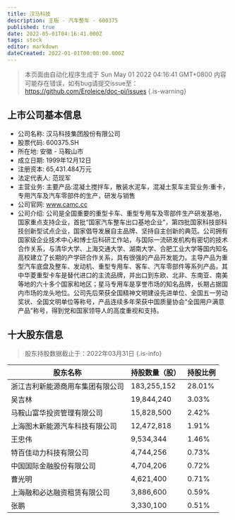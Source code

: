 ```yaml
---
title: 汉马科技
description: 主板 - 汽车整车 - 600375
published: true
date: 2022-05-01T04:16:41.000Z
tags: stock
editor: markdown
dateCreated: 2022-01-01T00:00:00.000Z
---
```


> 本页面由自动化程序生成于 Sun May 01 2022 04:16:41 GMT+0800
> 内容可能存在错误，如有bug请提交issue至：https://github.com/Eroleice/doc-pi/issues
{.is-warning}

## 上市公司基本信息
- 公司名称: 汉马科技集团股份有限公司
- 股票代码: 600375.SH
- 所在地: 安徽 - 马鞍山市
- 成立日期: 1999年12月12日
- 注册资本: 65,431.484万元
- 法定代表人: 范现军
- 主营业务: 主要产品:混凝土搅拌车，散装水泥车，混凝土泵车主营业务:重卡，专用汽车及汽车零部件的生产，研发与销售
- 公司官网: www.camc.cc
- 公司介绍: 公司是全国重要的重型卡车、重型专用车及零部件生产研发基地，国家重点支持企业，首批“国家汽车整车出口基地企业”，第四批国家科技部科技创新型试点企业，国家倡导发展自主品牌、坚持自主创新的典范。公司拥有国家级企业技术中心和博士后科研工作站，与国际一流研发机构有密切的技术合作关系，与清华大学、上海交通大学、湖南大学、合肥工业大学等国内知名高校建立了长期的产学研合作关系，具有很强的产品开发能力。主导产品为重型汽车底盘及整车、发动机、重型专用车、客车、汽车零部件等系列产品，其中华菱重型卡车是替代进口的主流品牌，并出口到东欧、北非、东南亚、南美等地的六十多个国家和地区；星马专用车是享誉市场的知名品牌，长期占据国内市场的龙头地位。公司先后荣获全国精神文明建设先进单位、全国五一劳动奖状、全国文明单位等称号，产品连续多年荣获中国质量协会“全国用户满意产品”称号，得到党和国家领导人的高度重视和支持。


## 十大股东信息
> 股东持股数据截止于：2022年03月31日
{.is-info}

| 股东名称 | 持股数量（股） | 持股比例 |
| --- | --- | --- |
| 浙江吉利新能源商用车集团有限公司 | 183,255,152 | 28.01% |
| 吴吉林 | 19,844,240 | 3.03% |
| 马鞍山富华投资管理有限公司 | 15,828,500 | 2.42% |
| 上海图木新能源汽车科技有限公司 | 12,472,818 | 1.91% |
| 王忠伟 | 9,534,344 | 1.46% |
| 特百佳动力科技有限公司 | 4,744,256 | 0.73% |
| 中国国际金融股份有限公司 | 4,704,206 | 0.72% |
| 曹光明 | 4,621,400 | 0.71% |
| 上海融和必达融资租赁有限公司 | 3,886,600 | 0.59% |
| 张鹏 | 3,330,100 | 0.51% |




